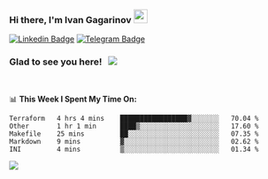 ### Hi there, I'm Ivan Gagarinov <img src="https://media.giphy.com/media/hvRJCLFzcasrR4ia7z/giphy.gif" width="25px">

[![Linkedin Badge](https://img.shields.io/badge/-LinkedIn-0e76a8?style=flat-square&logo=Linkedin&logoColor=white)](https://linkedin.com/in/ivan-gagarinov-142ba3141/)
[![Telegram Badge](https://img.shields.io/badge/-Telegram-0088cc?style=flat-square&logo=Telegram&logoColor=white)](https://t.me/igagarinov)

### Glad to see you here! &nbsp; ![](https://visitor-badge.glitch.me/badge?page_id=dzencot.dzencot)

</br>

📊 **This Week I Spent My Time On:**
<!--START_SECTION:waka-->
```text
Terraform   4 hrs 4 mins    █████████████████▓░░░░░░░   70.04 % 
Other       1 hr 1 min      ████▒░░░░░░░░░░░░░░░░░░░░   17.60 % 
Makefile    25 mins         ██░░░░░░░░░░░░░░░░░░░░░░░   07.35 % 
Markdown    9 mins          ▓░░░░░░░░░░░░░░░░░░░░░░░░   02.62 % 
INI         4 mins          ▒░░░░░░░░░░░░░░░░░░░░░░░░   01.34 % 
```
<!--END_SECTION:waka-->

[![](https://github-readme-stats.vercel.app/api?username=dzencot&theme=gruvbox)](https://github.com/dzencot)
